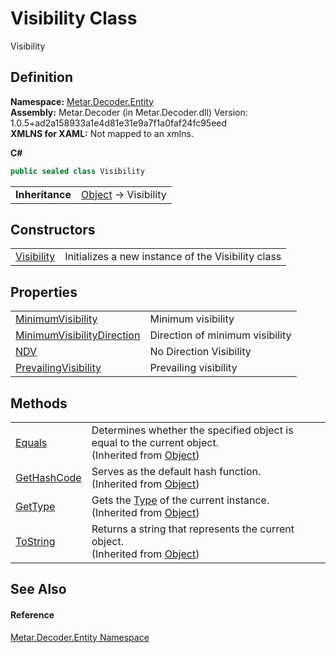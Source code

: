 # Visibility Class


Visibility



## Definition
**Namespace:** <a href="N_Metar_Decoder_Entity.md">Metar.Decoder.Entity</a>  
**Assembly:** Metar.Decoder (in Metar.Decoder.dll) Version: 1.0.5+ad2a158933a1e4d81e31e9a7f1a0faf24fc95eed  
**XMLNS for XAML:** Not mapped to an xmlns.

**C#**
``` C#
public sealed class Visibility
```

<table><tr><td><strong>Inheritance</strong></td><td><a href="https://learn.microsoft.com/dotnet/api/system.object" target="_blank" rel="noopener noreferrer">Object</a>  →  Visibility</td></tr>
</table>



## Constructors
<table>
<tr>
<td><a href="M_Metar_Decoder_Entity_Visibility__ctor.md">Visibility</a></td>
<td>Initializes a new instance of the Visibility class</td></tr>
</table>

## Properties
<table>
<tr>
<td><a href="P_Metar_Decoder_Entity_Visibility_MinimumVisibility.md">MinimumVisibility</a></td>
<td>Minimum visibility</td></tr>
<tr>
<td><a href="P_Metar_Decoder_Entity_Visibility_MinimumVisibilityDirection.md">MinimumVisibilityDirection</a></td>
<td>Direction of minimum visibility</td></tr>
<tr>
<td><a href="P_Metar_Decoder_Entity_Visibility_NDV.md">NDV</a></td>
<td>No Direction Visibility</td></tr>
<tr>
<td><a href="P_Metar_Decoder_Entity_Visibility_PrevailingVisibility.md">PrevailingVisibility</a></td>
<td>Prevailing visibility</td></tr>
</table>

## Methods
<table>
<tr>
<td><a href="https://learn.microsoft.com/dotnet/api/system.object.equals#system-object-equals(system-object)" target="_blank" rel="noopener noreferrer">Equals</a></td>
<td>Determines whether the specified object is equal to the current object.<br />(Inherited from <a href="https://learn.microsoft.com/dotnet/api/system.object" target="_blank" rel="noopener noreferrer">Object</a>)</td></tr>
<tr>
<td><a href="https://learn.microsoft.com/dotnet/api/system.object.gethashcode" target="_blank" rel="noopener noreferrer">GetHashCode</a></td>
<td>Serves as the default hash function.<br />(Inherited from <a href="https://learn.microsoft.com/dotnet/api/system.object" target="_blank" rel="noopener noreferrer">Object</a>)</td></tr>
<tr>
<td><a href="https://learn.microsoft.com/dotnet/api/system.object.gettype" target="_blank" rel="noopener noreferrer">GetType</a></td>
<td>Gets the <a href="https://learn.microsoft.com/dotnet/api/system.type" target="_blank" rel="noopener noreferrer">Type</a> of the current instance.<br />(Inherited from <a href="https://learn.microsoft.com/dotnet/api/system.object" target="_blank" rel="noopener noreferrer">Object</a>)</td></tr>
<tr>
<td><a href="https://learn.microsoft.com/dotnet/api/system.object.tostring" target="_blank" rel="noopener noreferrer">ToString</a></td>
<td>Returns a string that represents the current object.<br />(Inherited from <a href="https://learn.microsoft.com/dotnet/api/system.object" target="_blank" rel="noopener noreferrer">Object</a>)</td></tr>
</table>

## See Also


#### Reference
<a href="N_Metar_Decoder_Entity.md">Metar.Decoder.Entity Namespace</a>  
